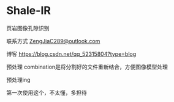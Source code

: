 # Shale-IR
页岩图像孔隙识别

联系方式 ZengJiaC289@outlook.com

博客 https://blog.csdn.net/qq_52315804?type=blog

预处理 combination是将分割好的文件重新结合，方便图像模型处理

预处理ing

第一次使用这个，不太懂，多担待
